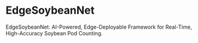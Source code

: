 # EdgeSoybeanNet
EdgeSoybeanNet: AI-Powered, Edge-Deployable Framework for Real-Time, High-Accuracy Soybean Pod Counting.
